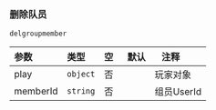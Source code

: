 ### 删除队员
`delgroupmember`

| 参数     | 类型     | 空   | 默认 | 注释       |
| :------- | :------- | :--- | ---- | ---------- |
| play     | `object` | 否   |      | 玩家对象   |
| memberId | `string` | 否   |      | 组员UserId |

